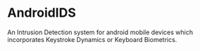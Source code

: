 # AndroidIDS
An Intrusion Detection system for android mobile devices which incorporates Keystroke Dynamics or Keyboard Biometrics.
